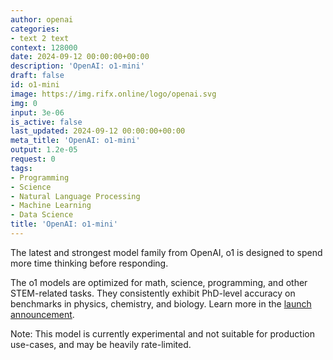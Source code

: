 ```yaml
---
author: openai
categories:
- text 2 text
context: 128000
date: 2024-09-12 00:00:00+00:00
description: 'OpenAI: o1-mini'
draft: false
id: o1-mini
image: https://img.rifx.online/logo/openai.svg
img: 0
input: 3e-06
is_active: false
last_updated: 2024-09-12 00:00:00+00:00
meta_title: 'OpenAI: o1-mini'
output: 1.2e-05
request: 0
tags:
- Programming
- Science
- Natural Language Processing
- Machine Learning
- Data Science
title: 'OpenAI: o1-mini'
---
```







The latest and strongest model family from OpenAI, o1 is designed to spend more time thinking before responding.

The o1 models are optimized for math, science, programming, and other STEM-related tasks. They consistently exhibit PhD-level accuracy on benchmarks in physics, chemistry, and biology. Learn more in the [launch announcement](https://openai.com/o1).

Note: This model is currently experimental and not suitable for production use-cases, and may be heavily rate-limited.

